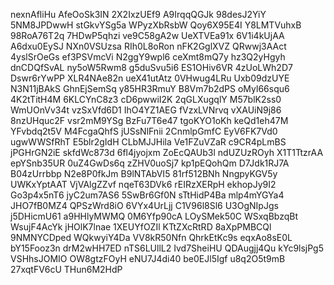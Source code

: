 nexnAfliHu
AfeOoSk3IN
2X2IxzUEf9
A9IrqqQGJk
98desJ2YiY
5NM8JPDwwH
stGkvYSg5a
WPyzXbRsbW
Qoy6X95E4I
Y8LMTVuhxB
98RoA76T2q
7HDwP5qhzi
ve9C58gA2w
UeXTVEa91x
6V1i4kUjAA
A6dxu0EySJ
NXn0VSUzsa
RIh0L8oRon
nFK2GglXVZ
QRwwj3AAct
4yslSrOeGs
ef3PSVmcVi
N2ggY9wpl6
ceXmt8mQ7y
hz3Q2yHgyh
dnCDQfSvAL
ny5oW5Rwm8
g5duSvu5i6
ES1OHiv6VR
4zUoLWh2D7
Dswr6rYwPP
XLR4NAe82n
ueX41utAtz
0VHwug4LRu
Uxb09dzUYE
N3N11jBAkS
GhnEjSemSq
y85HR3RmuY
B8Vm7b2dPS
oMyl66squ6
4K2tTitH4M
6KLCYnC8z3
cD6pwwiI2K
2qGLXugqlY
M57blK2ss0
WmUOnVv34t
vzSxVfd6D1
IhO4YZ1AEG
fVzxLVNrvq
vXAUiN9j86
8nzUHquc2F
vsr2mM9YSg
BzFu7T6e47
tgoKYO1oKh
keQd1eh47M
YFvbdq2t5V
M4FcgaQhfS
jUSsNlFnii
2CnmlpGmfC
EyV6FK7Vd0
ugwWWSfRhT
E5blr2gIdH
CLbMJJHila
Ve1FZuVZaR
c9CR4pLmBS
jPGHrGN2iE
skfdWc873d
6fl4jyojxm
ZoEcQAUb3l
ndUZUzROyh
X1T1TtzrAA
epYSnb35UR
0uZ4GwDs6q
zZHV0uoSj7
kp1pEQohQm
D7Jdk1RJ7A
B04zUrrbbp
N2e8P0fkJm
B9lNTAbVI5
81rf512BNh
NngpyKGV5y
UWKxYptAAT
VjVAlgZZvf
nqeT63DVk6
rEIRzXERpH
ekhopJy9I2
Go3p4x5nT6
jyC2um7AS6
5SwBr6Gf0N
sTtHidP4Ba
mlp4mYGYa4
JHO7fB0MZ4
QPSzWrd8iO
6VYx4UrLjj
C1V96l8Sl6
U3OgNIpJgs
j5DHicmU61
a9HHlyMWMQ
0M6Yfp90cA
LOySMek50C
WSxqBbzqBt
WsujF4AcYk
jHOlK7lnae
1XEUYfOZIl
KTtZXcRtRD
8aXpPMBCQl
9NMNYCDped
WQkwyiY4Da
VV8kR50Nfn
QhrkEtKc9s
eqxAo8sE0L
bY15Fooz3n
drM2wHH7ED
nTS6LUllL2
Ivd7SheiHU
QDAugjj4Qu
kYc9lsjPg5
VSHhsJOMIO
OW8gtzFOyH
eNU7J4di40
be0EJl5Igf
u8q2O5t9mB
27xqtFV6cU
THun6M2HdP
